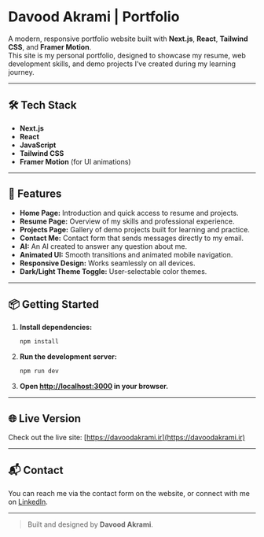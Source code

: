 # Davood Akrami | Portfolio

A modern, responsive portfolio website built with **Next.js**, **React**, **Tailwind CSS**, and **Framer Motion**.  
This site is my personal portfolio, designed to showcase my resume, web development skills, and demo projects I’ve created during my learning journey.

---

## 🛠️ Tech Stack

- **Next.js** 
- **React**
- **JavaScript**
- **Tailwind CSS**
- **Framer Motion** (for UI animations)

---

## 🌟 Features

- **Home Page:** Introduction and quick access to resume and projects.
- **Resume Page:** Overview of my skills and professional experience.
- **Projects Page:** Gallery of demo projects built for learning and practice.
- **Contact Me:** Contact form that sends messages directly to my email.
- **AI:** An AI created to answer any question about me.
- **Animated UI:** Smooth transitions and animated mobile navigation.
- **Responsive Design:** Works seamlessly on all devices.
- **Dark/Light Theme Toggle:** User-selectable color themes.

---

## 📦 Getting Started

1. **Install dependencies:**
   ```bash
   npm install
   ```
2. **Run the development server:**
   ```bash
   npm run dev
   ```
3. **Open [http://localhost:3000](http://localhost:3000) in your browser.**

---

## 🌐 Live Version

Check out the live site: [https://davoodakrami.ir](https://davoodakrami.ir)

---

## 📬 Contact

You can reach me via the contact form on the website, or connect with me on [LinkedIn](https://www.linkedin.com/in/davood-akrami-72014a329).

---

> Built and designed by **Davood Akrami**.
